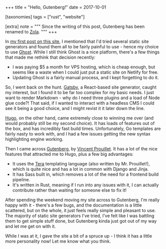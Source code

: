+++
title = "Hello, Gutenberg!"
date = 2017-10-01

[taxonomies]
tags = ["rust", "website"]

[extra]
note = """
Since the writing of this post, Gutenberg has been renamed to [Zola](https://www.getzola.org).
"""
+++

In [my first post on this site](./posts/finally-up-and-running.md), I mentioned that I'd tried several static site generators and found them all to be fairly painful to use - hence my choice to use [Ghost](https://ghost.org/). While I still think Ghost is a nice platform, there's a few things that made me rethink that decision recently:

* I was paying $5 a month for VPS hosting, which is cheap enough, but seems like a waste when I could just put a static site on Netlify for free.
* Updating Ghost is a fairly manual process, and I kept forgetting to do it.

So, I went back on the hunt. [Gatsby](gatsbyjs.org/), a React-based site generator, caught my interest, but I found it to be far too complex for my basic needs. I just want to render Markdown - why do I need three plugins and a load of Node glue code?! That said, if I wanted to interact with a headless CMS I could see it being a good choice, and I might revist it it later down the line.

[Hugo](http://gohugo.io), on the other hand, came extremely close to winning me over (and would probably still be my second choice). It has loads of features out of the box, and has incredibly fast build times. Unfortunately, Go templates are fairly nasty to work with, and I had a few issues getting the new syntax highlighting engine working.

Then I came across [Gutenberg](https://github.com/Keats/gutenberg), by [Vincent Prouillet](https://vincent.is/). It has a lot of the nice features that attracted me to Hugo, plus a few big advantages:

* It uses the [Tera](https://github.com/Keats/tera) templating language (also written by Mr. Prouillet!), which is quite nice and has a lot in common with Django and Jinja.
* It has Sass built in, which removes a lot of the need for a frontend build pipeline.
* It's written in Rust, meaning if I run into any issues with it, I can actually contribute rather than waiting for someone else to fix it!

After spending the weekend moving my site across to Gutenberg, I'm really happy with it - there's a few bugs, and the documentation is a little scattered, but on the whole, it just feels really simple and pleasant to use. The majority of static site generators I've tried, I've felt like I was battling them to get simple stuff done, but Gutenberg kinda just got out of my way and let me get on with it.

While I was at it, I gave the site a bit of a spruce up - I think it has a little more personality now! Let me know what you think.
